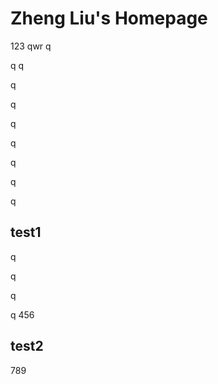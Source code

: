 # Zheng Liu's Homepage
123
qwr
q

q
q




q


q





q










q







q







q






q

## test1

q









q










q












q
456

## test2
789
